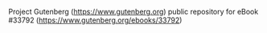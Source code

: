 Project Gutenberg (https://www.gutenberg.org) public repository for eBook #33792 (https://www.gutenberg.org/ebooks/33792)

